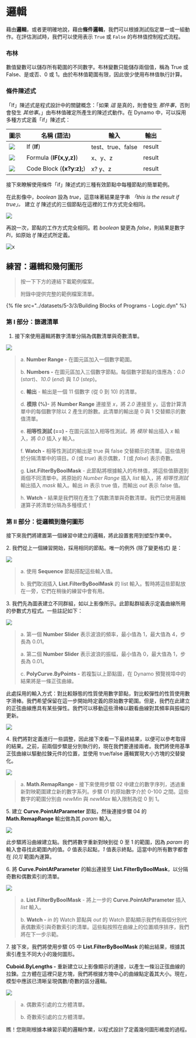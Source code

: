 # 邏輯

藉由**邏輯**，或者更明確地說，藉由**條件邏輯**，我們可以根據測試指定單一或一組動作。在評估測試時，我們可以使用表示 `True` 或 `False` 的布林值控制程式流程。

### 布林

數值變數可以儲存所有範圍的不同數字。布林變數只能儲存兩個值，稱為 True 或 False、是或否、0 或 1。由於布林值範圍有限，因此很少使用布林值執行計算。

### 條件陳述式

「If」陳述式是程式設計中的關鍵概念：「如果 _這_ 是真的，則會發生 _那件事_，否則會發生 _其他事_。」由布林值確定所產生的陳述式動作。在 Dynamo 中，可以採用多種方式定義「if」陳述式：

| 圖示 | 名稱 (語法) | 輸入 | 輸出 |
| ----------------------------------------------- | ------------------------- | ----------------- | ------- |
| ![](<../images/5-3/3/If.jpg>) | If (**If**) | test、true、false | result |
| ![](../images/5-3/3/Formula.jpg) | Formula (**IF(x,y,z)**) | x、y、z | result |
| ![](<../images/5-3/3/Code Block.jpg>) | Code Block (**(x?y:z);**) | x? y、z | result |

接下來瞭解使用條件「if」陳述式的三種有效節點中每種節點的簡單範例。

在此影像中，_boolean_ 設為 _true_，這意味著結果是字串 _「this is the result if true」。_ 建立 _If_ 陳述式的三個節點在這裡的工作方式完全相同。

![](<../images/5-3/3/logic - conditional statements 01 false.jpg>)

再說一次，節點的工作方式完全相同。若 _boolean_ 變更為 _false_，則結果是數字 _Pi_，如原始 _If_ 陳述式所定義。

![x](<../images/5-3/3/logic - conditional statements 02 true.jpg>)

## 練習：邏輯和幾何圖形

> 按一下下方的連結下載範例檔案。
>
> 附錄中提供完整的範例檔案清單。

{% file src="../datasets/5-3/3/Building Blocks of Programs - Logic.dyn" %}

### 第 I 部分：篩選清單

1. 接下來使用邏輯將數字清單分隔為偶數清單與奇數清單。

![](<../images/5-3/3/logic - exercise part I-01.jpg>)

> a. **Number Range -** 在圖元區加入一個數字範圍。
>
> b. **Numbers -** 在圖元區加入三個數字節點。每個數字節點的值應為：_0.0_ (_start_)、_10.0_ (_end_) 與 _1.0_ (_step_)。
>
> c. **輸出** - 輸出是一個 11 個數字 (從 0 到 10) 的清單。
>
> d. **模除 (%)-** 將 **Number Range** 連接至 _x_，將 _2.0_ 連接至 _y_。這會計算清單中的每個數字除以 2 產生的餘數。此清單的輸出是 0 與 1 交替顯示的數值清單。
>
> e. **相等性測試 (==) -** 在圖元區加入相等性測試。將 _模除_ 輸出插入 _x_ 輸入，將 _0.0_ 插入 _y_ 輸入。
>
> f. **Watch -** 相等性測試的輸出是 true 與 false 交替顯示的清單。這些值用於分隔清單中的項目。_0_ (或 _true_) 表示偶數，_1_ (或 _false_) 表示奇數。
>
> g. **List.FilterByBoolMask** - 此節點將根據輸入的布林值，將這些值篩選到兩個不同清單中。將原始的 _Number Range_ 插入 _list_ 輸入，將 _相等性測試_ 輸出插入 _mask_ 輸入。輸出 _in_ 表示 true 值，而輸出 _out_ 表示 false 值。
>
> h. **Watch** - 結果是我們現在產生了偶數清單與奇數清單。我們已使用邏輯運算子將清單分隔為多種樣式！

### 第 II 部分：從邏輯到幾何圖形

接下來我們將建置第一個練習中建立的邏輯，將此設置套用到塑型作業中。

2\. 我們從上一個練習開始，採用相同的節點。唯一的例外 (除了變更格式) 是：

![](<../images/5-3/3/logic - exercise part II-01.jpg>)

> a. 使用 **Sequence** 節點搭配這些輸入值。
>
> b. 我們取消插入 **List.FilterByBoolMask** 的 list 輸入。暫時將這些節點放在一旁，它們在稍後的練習中會有用。

3\. 我們先為圖表建立不同群組，如以上影像所示。此節點群組表示定義曲線所用的參數式方程式。一些註記如下：

![](<../images/5-3/3/logic - exercise part II-02.jpg>)

> a. 第一個 **Number Slider** 表示波浪的頻率，最小值為 1，最大值為 4，步長為 0.01。
>
> a. 第二個 **Number Slider** 表示波浪的振幅，最小值為 0，最大值為 1，步長為 0.01。
>
> c. **PolyCurve.ByPoints -** 若複製以上節點圖，在 Dynamo 預覽視埠中的結果將是一條正弦曲線。

此處採用的輸入方式：對比較靜態的性質使用數字節點，對比較彈性的性質使用數字滑棒。我們希望保留在這一步開始時定義的原始數字範圍。但是，我們在此建立的正弦曲線應具有某些彈性。我們可以移動這些滑棒以觀看曲線對其頻率與振幅的更新。

![](<../images/5-3/3/logic - exercise part II-03.gif>)

4\. 我們將對定義進行一些調整，因此接下來看一下最終結果，以便可以參考取得的結果。之前，前兩個步驟是分別執行的，現在我們要連接兩者。我們將使用基準正弦曲線以驅動拉鍊元件的位置，並使用 true/false 邏輯實現大小方塊的交替變化。

![](<../images/5-3/3/logic - exercise part II-04.jpg>)

> a. **Math.RemapRange** - 接下來使用步驟 02 中建立的數字序列，透過重新對映範圍建立新的數字系列。步驟 01 的原始數字介於 0-100 之間。這些數字的範圍分別由 _newMin_ 與 _newMax_ 輸入限制為從 0 到 1。

5\. 建立 **Curve.PointAtParameter** 節點，然後連接步驟 04 的 **Math.RemapRange** 輸出做為其 _param_ 輸入。

![](<../images/5-3/3/logic - exercise part II-05.jpg>)

此步驟將沿曲線建立點。我們將數字重新對映到從 0 至 1 的範圍，因為 _param_ 的輸入會尋找此範圍內的值。_0_ 值表示起點，_1_ 值表示終點。這當中的所有數字都會在 _\[0,1]_ 範圍內運算。

6\. 將 **Curve.PointAtParameter** 的輸出連接至 **List.FilterByBoolMask**，以分隔奇數和偶數索引的清單。

![](<../images/5-3/3/logic - exercise part II-06.jpg>)

> a. **List.FilterByBoolMask** - 將上一步的 **Curve.PointAtParameter** 插入 _list_ 輸入。
>
> b. **Watch -** _in_ 的 Watch 節點與 _out_ 的 Watch 節點顯示我們有兩個分別代表偶數索引與奇數索引的清單。這些點按照在曲線上的位置順序排序，我們將在下一步示範。

7\. 接下來，我們將使用步驟 05 中 **List.FilterByBoolMask** 的輸出結果，根據其索引產生不同大小的幾何圖形。

**Cuboid.ByLengths -** 重新建立以上影像顯示的連接，以產生一條沿正弦曲線的拉鍊。立方體在這裡只是方塊，我們將根據方塊中心的曲線點定義其大小。現在，模型中應該已清晰呈現偶數/奇數的區分邏輯。

![](<../images/5-3/3/logic - exercise part II-07.jpg>)

> a. 偶數索引處的立方體清單。
>
> b. 奇數索引處的立方體清單。

瞧！您剛剛根據本練習示範的邏輯作業，以程式設計了定義幾何圖形維度的過程。

